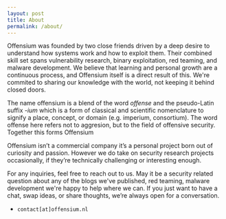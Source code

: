 ```yaml
---
layout: post
title: About
permalink: /about/
---
```



Offensium was founded by two close friends driven by a deep desire to understand how systems work and how to exploit them. Their combined skill set spans vulnerability research, binary exploitation, red teaming, and malware development. We believe that learning and personal growth are a continuous process, and Offensium itself is a direct result of this. We're commited to sharing our knowledge with the world, not keeping it behind closed doors. 

The name offensium is a blend of the word _offense_ and the pseudo-Latin suffix _-ium_ which is a form of classical and scientific nomenclature to signify a place, concept, or domain (e.g. imperium, consortium). The word offense here refers not to aggresion, but to the field of offensive security. Together this forms Offensium

Offensium isn’t a commercial company it’s a personal project born out of curiosity and passion.  However we do take on security research projects occasionally, if they’re technically challenging or interesting enough.

For any inquiries, feel free to reach out to us. May it be a security related question about any of the blogs we've published, red teaming, malware development we're happy to help where we can. If you just want to have a chat, swap ideas, or share thoughts, we’re always open for a conversation.

- `contact[at]offensium.nl`